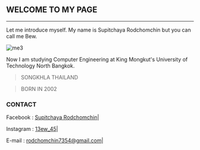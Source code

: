 ## __WELCOME TO MY PAGE__

---

Let me introduce myself. My name is Supitchaya Rodchomchin but you can call me Bew.

![me3](https://user-images.githubusercontent.com/109605354/182658270-bc1095a6-3ec7-462e-8f4b-01bbe9131578.jpg)

Now I am studying Computer Engineering at King Mongkut's University of Technology North Bangkok.




> SONGKHLA
> THAILAND

> BORN IN 2002





### __CONTACT__

Facebook : [Supitchaya Rodchomchin]|

Instagram : [13ew_45]|
 
E-mail : rodchomchin7354@gmail.com|

[Supitchaya Rodchomchin]: https://www.facebook.com/supitchaya.rodchomchin
[13ew_45]: https://www.instagram.com/13ew_45
